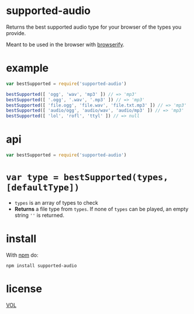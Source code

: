 supported-audio
=========

Returns the best supported audio type for your browser of the types you provide.

Meant to be used in the browser with [browserify](https://github.com/substack/node-browserify).

# example

```js
var bestSupported = require('supported-audio')

bestSupported([ 'ogg', 'wav', 'mp3' ]) // => 'mp3'
bestSupported([ '.ogg', '.wav', '.mp3' ]) // => 'mp3'
bestSupported([ 'file.ogg', 'file.wav', 'file.txt.mp3' ]) // => 'mp3'
bestSupported([ 'audio/ogg', 'audio/wav', 'audio/mp3' ]) // => 'mp3'
bestSupported([ 'lol', 'rofl', 'ttyl' ]) // => null
```

# api

```js
var bestSupported = require('supported-audio')
```

# `var type = bestSupported(types, [defaultType])`

- `types` is an array of types to check
- **Returns** a file type from `types`. If none of `types` can be played, an empty string `''` is returned.

# install

With [npm](http://nodejs.org/download) do:

	npm install supported-audio

# license

[VOL](http://veryopenlicense.com)
